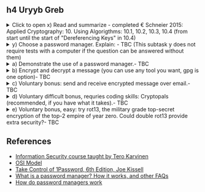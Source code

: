 ## h4 Uryyb Greb

<details><summary>Click to open x) Read and summarize - completed 
€ Schneier 2015: Applied Cryptography: 10. Using Algorigthms: 10.1, 10.2, 10.3, 10.4 (from start until the start of "Dereferencing Keys" in 10.4)</summary>
<p>
        
The security of the whole system (data, communication, information, etc. security) is as strong as the weakest link, therefore every element (algorithm, protocol, key management, etc) has to be secure. 

Cryptography is only a very small part of the system - the mathematics of making the system secure. People sometimes focus only on its length while neglect the other aspects. Example: it's much easier to steal data from so's computer by breaking and installing a camera recording computer screen than cryptanalze the hard drive. 

Additionally, the "spy versus spy" cryptography technology is so obsolete as over 99% used in daily operations (bank cards, pay-TV, office building, computer access token, prepayment electricity meter, etc.). In these applications, cryptography role is minor. NSA (National Security Agency) admitted that most securities failures are not because of algorithms or protocol failures, but mainly due to other implementation failures (personel with harmful intention, faulty implementation, integration blunders, etc.) 
                    
#### 10.1 Choosing an algorithm

 Available options, all listed below have some issues, 
        * published algorithm (ground: as it's out there and already tested by the crytographer and survived) - most sensible option 
        * manufacturer (ground: they get to protect their reputation)
        * private consultant (ground: they know things)
        * the government (ground: the gov protects its citizen interest)
        * using their own algorithms (ground: the best, and self trust) 

The algorithms in this book are public and listed with results, both positive and negative with exception of military cryptanalysis - no access. 
 
Algorithms for Export 
* must be approved by the US gov (or actually the NSA - National Security Agency). NSA gets a copy of the source code, but the algorithm's details stay in secret. 
* Non-official practices: 
  * leak a key bit once in a while, embedded in the ciphertext
  * fit the effective key within 30 bit range, example: while the algorithm may accept a 100-bit key, most of those keys might be equivalent (???) 
  * use a fix IV, or encrypt a fixed header at the beginning of each encrypted msg (known-plaintext attack)
  * generate few random bytes, encrypt them with the key, put both the plaintext and ciphertext of those random bytes at the beginning of the encrypted message (known-plaintext attack). 
           
#### 10.2 Public-key cryptography versus symmetric cryptography
        
 Note: terms briefly explained in 1 Foudations, 1.1 Terminology (see Note to self below) 
 
 Both have their own strength and weakness - they are different and solve different problems. 
 Symmetric cryptogaphy is best for encrypting data while public-key outshines in key management and protocols.   
        
#### 10.3 Encrypting communication channels  
 
 OSI models (Open Systems Inconnection) consists of 7 layers - 1. physical, 2. data link, 3. network, 4. transport, 5. session, 6. presentation, 7. application according to [Imperva OSI Model](https://www.imperva.com/learn/application-security/osi-model/)
 * Link-to-link encryption (lowest layers - 1. physical and 2. data link) - 
  * plus - the easiest place to add encryption (generally standardized, easy to connect hadware encryption devices), effective encryption (traffic-flow security - hacker cannot get access to the information, where and how much information is being transferred). Security does NOT depend on any traffic management techniques. Key management is also simple, only 2 endpoints of the line need A COMMON key, and they can change their key independently from the rest of the network, encryption is online
  * minus - EACH physical link in the network needs to be encrypted, leaving any link unencrypted would affect the security of the entire network. Additionally, every node in the network must be protected, since it processes unencrypted data.  
        
 * End-to-end encryption (3. network and 4. transport layers) - encryption device must understand the data according to the protocols up to layer 3. network and encrypt only the transport data units, which are then recombined with the unencrypted routing information and sent to lower layers for transmission (???)
  * plus - avoid encryption/ decryption problem at the physical layer (link-to-link encryption), data remains encrypted until it reaches the final destination.    
  * minus -  prone to traffic analysis (routing information for the data is not encrypted, hacker can learn who communicate to whom, what time, how long WIHOUT knowing contents of these converstaions). Key management is more difficult as individual users must be sure they have common keys, encryption is offline. 

Combining the two -  most expensive but most effective way of securing a network. link-to-link encrypion assure traffic-flow-security, and end-to-end reduces the threat of unencrypted data at the various nodes in the network. Key management for the two schemes can be completely separate: at the physical level (link-to-link) by the network manager and users (end-to-end) encryption. 
        
#### 10.4 Encrypting data for storage (???) - this part is much more challenging to go through comparing to previous 3 

Example: A sends herself a message *in the future* - different problem opened. 
        
In communication channels, messages in transit have no intrinsic (real) value. If A sends B a message, and B doesn't receive the message, A can resend it. NOT for data encrypted for storage. Getting back to the example, A sends her future self a message in the future, and cannot decrypt her own message, she cannot go back in time and decrypt it - it is lost. 

The encryption key has the same value as the message, only smaller. Cryptography breaks large secres into smaller pieces which can be easily lost. Key management procedures: same keys will be used many times, and data may stay on a disk for a while before being decrypted. Note that communication link keys ideally should exist only for the length of communication. For data storage keys, that can be for years, so the keys have to be stored securely for years.

Other issues: 
 * multiple forms of data exists in different locations -> more prone to known-plaintext attack (see brief explanation in 1 Foudations, 1.1 Terminology - as in Note to self below)
 * for DB app, pieces of data may be smaller than the block size of most algorithms ->  encrypted data is bigger than the original. 
 * speed of I/O devices asks for fast EnC/DeC, and may require encryption hardware, or special algorithm 
 * safe, long-term storage for keys required
 * key management is muc more complicated for different users with different privileges
        
Retrieval for encrypted non-structured text files is easier, while for database is much problematic (decrypt the whole DB to access a single record inefficient vs encrypt records independently proning to block-replay attack). On top of that, unencrypted file(s) must be erased after encryption.  
     
Dereferencing keys: 
2 options to encrypt a large hard drive:
 1. Encrypt all the data using a single key -> security issue: large amount of encrypted message can be exposed to hacker, multiple users can see all the files on the drive. 
 2. Encrypt each file with a different key -> issue: usershave to remember different keys for different files.
        
Solution: encrypt each file with a separate key, then encrypt the keys for these file with another key - each user has to remember only one key. Different users can have different subsets of file-encryption keys encrypted with their key, then even master key - more secure option - every file-encryption key is encrypted. (prevent dictionary attack). 
        
Driver-level vs File-level Encryption 
2 ways to encrypt a hard drive:
 1. File-level: every file is encrypted separately. User has to decrypt the file, us, and re-encrypt the file. 
 2. Driver-level: a logical driver on user's machine with all data encrypted, much secure and complex than a simple file-encryption program as its scope is much bigger. The driver would ask user for a password before starting up. This is used to generate the master decryption key used to decrypt actual decryption keys used on different data. 

Providing Random Access to an Encrypted Drive (???) 
Expected feature. Available solutions: 
 1. Use the sectore address to generate a unique IV (Initialization Vector which is random data encrypted as the first block - see 9.3 and CBC - Cipher block chaining mode) for each sector being Enc/Dec. Issue: each sector will ALWAYS be encrypted with the same IV. 
 2. For the master key, generate a pseudo-random block as large as one sector by runing an algorithm in OFB (???) mode. To encrypt any sector, first XOR in this pseudo-random block, than encrypt normally with a block cipher in ECB mode - ECB + OFB. 

As CBC (Cipher Block Chain) and CFB (Cipher Feedback - ???) are error-recovering modes, all the block, except the 1st/ 1st + 2nd block in the sector can be used to generate the IV for that sector. 
Example:
 * IV for sector 3001 can be the hash of all, except fro the first 128 bit of the sector's data.
 * After generating the IV, the sector can be encrypted in CBC mode. 
 * To decrypt, first use the second 64-bit lock of the sector as an IV to decryp the remainder of the sector
 * Then, using the decrypted data, regenerate the IV and decrypt the first 128 bits. (???) 
       
#### Note to self: 
Although not required, I find reading chapter 1  Foundations, 1.1 Terminology provides a general overview and understanding of the most often used terminology in this book. From those: 
 * plaintext (cleartext) - original message (M)
 * encryption - the practice/act/process of disguise the msg to hide its subtance (E) vs decryption (D)
 * ciphertext - encrypted message (C)
 * cryptanalysis - art and science of breaking encrypted (ciphertext) message
 * cipher (cryptographic algorithm) - mathematical function used for encryption (E) and decryption (D) 
 * cryptosytem = algorithm + plaintexts (M) + ciphertexts (C) + keys (K) 
 * symmetric algorithm (conventional algorithm) - encryption key can be calculated from decryption key and vice versa. Usually, encryption key = decryption key (aka. secret-key algorithm, single-key algorithm, or one-key algorithm). Sender and receiver have to agree on a key BEFORE they can communicate securely. So, the key must remain secret in order to keep the communication secret. SA can be divided into stream algorithm and block algorithm. 
 * public-key algorithm (asymetric algorithm) - encryption key (public key) <> decryption key (private key), and decryption key CANNOT be calculated from encryption key which can be made public.
 * ciphertext-only attack - the hacker has access to several ciphertexts (encrypted messages) with the same encryption algorithm, he tries to recover as many plaintexts as possible, or even try to find out the encryption key to decrypt other ciphertexts with the same keys. 
 * known-plaintext attack - the hacker has access to several plaintext messages and their corresponding ciphertexts, he tries to find out the encryption key/algorithm to decrypt any NEW ciphertexts encrypted with the same keys. 
 * chosen-plaintext attack 
 * adaptive-chosen plaintext attack  
 * chosen-ciphertext attack
 * block-replay attack (???) 
</p>
</details>
<details><summary>y) Choose a password manager. Explain: - TBC (This subtask y does not require tests with a computer if the question can be answered without them)</summary>
<p>
  
* What treaths does it protect against?
* What information is encrypted, what's not?
* What's the license? How would you describe license's effects or categorize it?
* Where is the data stored? If in "the cloud", which country / juristiction / which companies? If on local disk, where?
* How is the data protected?
  </p>
  </details>
<details><summary>a) Demonstrate the use of a password manager.- TBC </summary>
  <p>
  </p>
</details>
<details><summary>b) Encrypt and decrypt a message (you can use any tool you want, gpg is one option)- TBC </summary>
  <p>
  </p>
</details>
<details><summary>c) Voluntary bonus: send and receive encrypted message over email.- TBC </summary>
  <p>
  </p>
</details>
<details><summary> d) Voluntary difficult bonus, requries coding skills: Cryptopals (recommended, if you have what it takes).- TBC </summary>
  <p>
  </p>
</details>
 <details><summary>   e) Voluntary bonus, easy: try rot13, the military grade top-secret encryption of the top-2 empire of year zero. 
  Could double rot13 provide extra security?- TBC </summary>
  <p>
  </p>
</details>

## References 
* [Information Security course taught by Tero Karvinen](https://terokarvinen.com/2023/information-security-2023/)
* [OSI Model](https://www.imperva.com/learn/application-security/osi-model/)
* [Take Control of 1Password, 6th Edition, Joe Kissell](https://learning.oreilly.com/library/view/take-control-of/9781990783180/text/ch005.xhtml#LearnPasswordSecurityBasics)
* [What is a password manager? How it works, and other FAQs](https://blog.1password.com/password-manager/?utm_source=google&utm_medium=cpc&utm_campaign=18322456510&utm_content=&utm_term=&gclid=EAIaIQobChMIuNairOW4_QIVAEeRBR1u2w23EAAYAyAAEgLbBfD_BwE&gclsrc=aw.ds)
* [How do password managers work](https://cybernews.com/best-password-managers/how-do-password-managers-work/)
 

